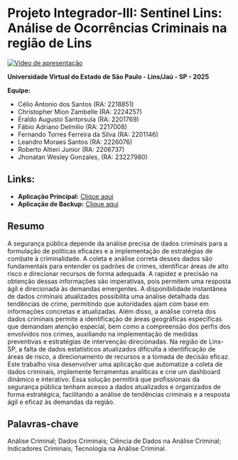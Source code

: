 # Projeto Integrador-III: Sentinel Lins: Análise de Ocorrências Criminais na região de Lins

[![Vídeo de apresentação](https://img.youtube.com/vi/qpsWo8ZKUwM/0.jpg)](https://www.youtube.com/watch?v=qpsWo8ZKUwM)

**Universidade Virtual do Estado de São Paulo - Lins/Jaú - SP - 2025**

**Equipe:**

* Célio Antonio dos Santos (RA: 2218851)
* Christopher Mion Zambelle (RA: 2224257)
* Eraldo Augusto Santorsula (RA: 2201769)
* Fábio Adriano Delmilio (RA: 2217008)
* Fernando Torres Ferreira da Silva (RA: 2201146)
* Leandro Moraes Santos (RA: 2226076)
* Roberto Altieri Junior (RA: 2206737)
* Jhonatan Wesley Gonzales, (RA: 23227980)

## Links:

* **Aplicação Principal:** [Clique aqui](https://apex.oracle.com/pls/apex/r/univesppi/sentinellins/dados?session=5452710903255)
* **Aplicação de Backup:** [Clique aqui](https://apex.oracle.com/pls/apex/r/univesp_pi/sentinellins/login?session=2207824350135)



## Resumo

A segurança pública depende da análise precisa de dados criminais para a formulação de políticas eficazes e a implementação de estratégias de combate à criminalidade. A coleta e análise correta desses dados são fundamentais para entender os padrões de crimes, identificar áreas de alto risco e direcionar recursos de forma adequada. A rapidez e precisão na obtenção dessas informações são imperativas, pois permitem uma resposta ágil e direcionada às demandas emergentes. A disponibilidade instantânea de dados criminais atualizados possibilita uma análise detalhada das tendências de crime, permitindo que autoridades ajam com base em informações concretas e atualizadas. Além disso, a análise correta dos dados criminais permite a identificação de áreas geográficas específicas que demandam atenção especial, bem como a compreensão dos perfis dos envolvidos nos crimes, auxiliando na implementação de medidas preventivas e estratégias de intervenção direcionadas. Na região de Lins-SP, a falta de dados estatísticos atualizados dificulta a identificação de áreas de risco, a direcionamento de recursos e a tomada de decisão eficaz. Este trabalho visa desenvolver uma aplicação que automatize a coleta de dados criminais, implemente ferramentas analíticas e crie um dashboard dinâmico e interativo. Essa solução permitirá que profissionais da segurança pública tenham acesso a dados atualizados e organizados de forma estratégica, facilitando a análise de tendências criminais e a resposta ágil e eficaz às demandas da região.

## Palavras-chave

Análise Criminal; Dados Criminais; Ciência de Dados na Análise Criminal; Indicadores Criminais; Tecnologia na Análise Criminal.
